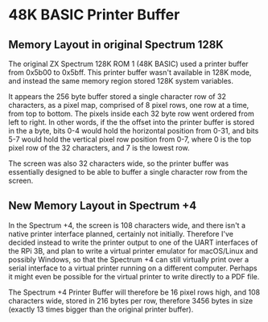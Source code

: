 # 48K BASIC Printer Buffer

## Memory Layout in original Spectrum 128K

The original ZX Spectrum 128K ROM 1 (48K BASIC) used a printer buffer from
0x5b00 to 0x5bff. This printer buffer wasn't available in 128K mode, and
instead the same memory region stored 128K system variables.

It appears the 256 byte buffer stored a single character row of 32 characters,
as a pixel map, comprised of 8 pixel rows, one row at a time, from top to
bottom. The pixels inside each 32 byte row went ordered from left to right. In
other words, if the the offset into the printer buffer is stored in the a byte,
bits 0-4 would hold the horizontal position from 0-31, and bits 5-7 would hold
the vertical pixel row position from 0-7, where 0 is the top pixel row of the
32 characters, and 7 is the lowest row.

The screen was also 32 characters wide, so the printer buffer was essentially
designed to be able to buffer a single character row from the screen.

## New Memory Layout in Spectrum +4

In the Spectrum +4, the screen is 108 characters wide, and there isn't a
native printer interface planned, certainly not initially. Therefore I've
decided instead to write the printer output to one of the UART interfaces of
the RPi 3B, and plan to write a virtual printer emulator for macOS/Linux and
possibly Windows, so that the Spectrum +4 can still virtually print over a
serial interface to a virtual printer running on a different computer.
Perhaps it might even be possible for the virtual printer to write directly
to a PDF file.

The Spectrum +4 Printer Buffer will therefore be 16 pixel rows high, and 108
characters wide, stored in 216 bytes per row, therefore 3456 bytes in size
(exactly 13 times bigger than the original printer buffer).
